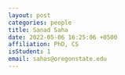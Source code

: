 ```yaml
---
layout: post
categories: people
title: Sanad Saha
date: 2022-05-06 16:25:06 +0500
affiliation: PhD, CS
isStudent: 1
email: sahas@oregonstate.edu
---
```

